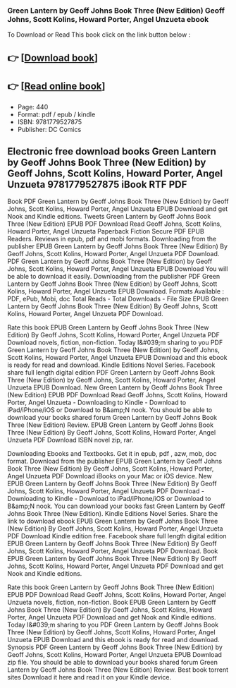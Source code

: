 ### Green Lantern by Geoff Johns Book Three (New Edition) Geoff Johns, Scott Kolins, Howard Porter, Angel Unzueta ebook

To Download or Read This book click on the link button below :

## 👉  [**[Download book](http://ebooksharez.info/download.php?group=book&from=github.com&id=720021&lnk=1066 "Download book")**]

## 👉  [**[Read online book](http://ebooksharez.info/download.php?group=book&from=github.com&id=720021&lnk=1066 "Read online book")**]


* Page: 440
* Format: pdf / epub / kindle
* ISBN: 9781779527875
* Publisher: DC Comics



## Electronic free download books Green Lantern by Geoff Johns Book Three (New Edition) by Geoff Johns, Scott Kolins, Howard Porter, Angel Unzueta 9781779527875 iBook RTF PDF


Book PDF Green Lantern by Geoff Johns Book Three (New Edition) by Geoff Johns, Scott Kolins, Howard Porter, Angel Unzueta EPUB Download and get Nook and Kindle editions. Tweets Green Lantern by Geoff Johns Book Three (New Edition) EPUB PDF Download Read Geoff Johns, Scott Kolins, Howard Porter, Angel Unzueta Paperback Fiction Secure PDF EPUB Readers. Reviews in epub, pdf and mobi formats. Downloading from the publisher EPUB Green Lantern by Geoff Johns Book Three (New Edition) By Geoff Johns, Scott Kolins, Howard Porter, Angel Unzueta PDF Download. PDF Green Lantern by Geoff Johns Book Three (New Edition) by Geoff Johns, Scott Kolins, Howard Porter, Angel Unzueta EPUB Download You will be able to download it easily. Downloading from the publisher PDF Green Lantern by Geoff Johns Book Three (New Edition) by Geoff Johns, Scott Kolins, Howard Porter, Angel Unzueta EPUB Download. Formats Available : PDF, ePub, Mobi, doc Total Reads - Total Downloads - File Size EPUB Green Lantern by Geoff Johns Book Three (New Edition) By Geoff Johns, Scott Kolins, Howard Porter, Angel Unzueta PDF Download.

Rate this book EPUB Green Lantern by Geoff Johns Book Three (New Edition) By Geoff Johns, Scott Kolins, Howard Porter, Angel Unzueta PDF Download novels, fiction, non-fiction. Today I&amp;#039;m sharing to you PDF Green Lantern by Geoff Johns Book Three (New Edition) by Geoff Johns, Scott Kolins, Howard Porter, Angel Unzueta EPUB Download and this ebook is ready for read and download. Kindle Editions Novel Series. Facebook share full length digital edition PDF Green Lantern by Geoff Johns Book Three (New Edition) by Geoff Johns, Scott Kolins, Howard Porter, Angel Unzueta EPUB Download. New Green Lantern by Geoff Johns Book Three (New Edition) EPUB PDF Download Read Geoff Johns, Scott Kolins, Howard Porter, Angel Unzueta - Downloading to Kindle - Download to iPad/iPhone/iOS or Download to B&amp;amp;N nook. You should be able to download your books shared forum Green Lantern by Geoff Johns Book Three (New Edition) Review. EPUB Green Lantern by Geoff Johns Book Three (New Edition) By Geoff Johns, Scott Kolins, Howard Porter, Angel Unzueta PDF Download ISBN novel zip, rar.

Downloading Ebooks and Textbooks. Get it in epub, pdf , azw, mob, doc format. Download from the publisher EPUB Green Lantern by Geoff Johns Book Three (New Edition) By Geoff Johns, Scott Kolins, Howard Porter, Angel Unzueta PDF Download iBooks on your Mac or iOS device. New EPUB Green Lantern by Geoff Johns Book Three (New Edition) By Geoff Johns, Scott Kolins, Howard Porter, Angel Unzueta PDF Download - Downloading to Kindle - Download to iPad/iPhone/iOS or Download to B&amp;amp;N nook. You can download your books fast Green Lantern by Geoff Johns Book Three (New Edition). Kindle Editions Novel Series. Share the link to download ebook EPUB Green Lantern by Geoff Johns Book Three (New Edition) By Geoff Johns, Scott Kolins, Howard Porter, Angel Unzueta PDF Download Kindle edition free. Facebook share full length digital edition EPUB Green Lantern by Geoff Johns Book Three (New Edition) By Geoff Johns, Scott Kolins, Howard Porter, Angel Unzueta PDF Download. Book EPUB Green Lantern by Geoff Johns Book Three (New Edition) By Geoff Johns, Scott Kolins, Howard Porter, Angel Unzueta PDF Download and get Nook and Kindle editions.

Rate this book Green Lantern by Geoff Johns Book Three (New Edition) EPUB PDF Download Read Geoff Johns, Scott Kolins, Howard Porter, Angel Unzueta novels, fiction, non-fiction. Book EPUB Green Lantern by Geoff Johns Book Three (New Edition) By Geoff Johns, Scott Kolins, Howard Porter, Angel Unzueta PDF Download and get Nook and Kindle editions. Today I&amp;#039;m sharing to you PDF Green Lantern by Geoff Johns Book Three (New Edition) by Geoff Johns, Scott Kolins, Howard Porter, Angel Unzueta EPUB Download and this ebook is ready for read and download. Synopsis PDF Green Lantern by Geoff Johns Book Three (New Edition) by Geoff Johns, Scott Kolins, Howard Porter, Angel Unzueta EPUB Download zip file. You should be able to download your books shared forum Green Lantern by Geoff Johns Book Three (New Edition) Review. Best book torrent sites Download it here and read it on your Kindle device.





